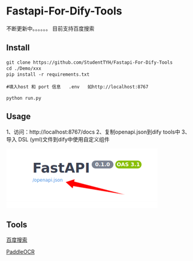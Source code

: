 # Fastapi-For-Dify-Tools
不断更新中。。。。。。
目前支持百度搜索


## Install

```shell
git clone https://github.com/StudentTYH/Fastapi-For-Dify-Tools
cd ./Demo/xxx
pip install -r requirements.txt

#填入host 和 port 信息   .env   如http://localhost:8767
```



```
python run.py
```

## Usage
1、访问：http://localhost:8767/docs
2、复制openapi.json到dify tools中
3、导入 DSL (yml)文件到dify中使用自定义组件


![alt text](./images/5f2f95bddab1a4bba61c17adf4219b91.png)

## Tools

[百度搜索](https://github.com/StudentTYH/Fastapi-For-Dify-Tools/tree/main/Demo/baidu_search)

[PaddleOCR](https://github.com/StudentTYH/Fastapi-For-Dify-Tools/tree/main/Demo/paddle_ocr)
